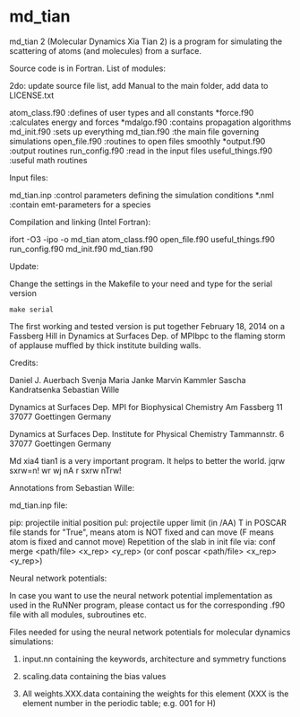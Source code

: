 md_tian
=======

md_tian 2 (Molecular Dynamics Xia Tian 2) is a program for simulating 
the scattering of atoms (and molecules) from a surface. 



Source code is in Fortran.
List of modules:

2do: update source file list, add Manual to the main folder, add data to LICENSE.txt 

atom_class.f90		:defines of user types and all constants
*force.f90		:calculates energy and forces
*mdalgo.f90		:contains propagation algorithms
md_init.f90		:sets up everything
md_tian.f90		:the main file governing simulations
open_file.f90		:routines to open files smoothly
*output.f90		:output routines
run_config.f90	        :read in the input files
useful_things.f90	:useful math routines

Input files:

md_tian.inp	:control parameters defining the simulation conditions
*.nml		:contain emt-parameters for a species

Compilation and linking (Intel Fortran):

ifort -O3 -ipo -o md_tian atom_class.f90 open_file.f90 useful_things.f90 run_config.f90 md_init.f90 md_tian.f90

Update:

Change the settings in the Makefile to your need and type for the serial version

	make serial


The first working and tested version is put together February 18, 2014 
on a Fassberg Hill in Dynamics at Surfaces Dep. of MPIbpc
to the flaming storm of applause muffled by thick institute building walls.

Credits:

Daniel J. Auerbach
Svenja Maria Janke
Marvin Kammler
Sascha Kandratsenka
Sebastian Wille


Dynamics at Surfaces Dep.
MPI for Biophysical Chemistry
Am Fassberg 11
37077 Goettingen
Germany

Dynamics at Surfaces Dep.
Institute for Physical Chemistry
Tammannstr. 6
37077 Goettingen
Germany

Md xia4 tian1 is a very important program. It helps to better the world.
jqrw sxrw=n! wr wj nA r sxrw nTrw!



Annotations from Sebastian Wille:

md_tian.inp file:

  pip: projectile initial position
  pul: projectile upper limit (in /AA)
  T in POSCAR file stands for "True", means atom is NOT fixed and can move (F means atom is fixed and cannot move)
  Repetition of the slab in init file via: conf merge <path/file> <x_rep> <y_rep> (or conf poscar <path/file> <x_rep> <y_rep>)

Neural network potentials:

In case you want to use the neural network potential implementation as used in the RuNNer program, please contact us for the corresponding .f90 file with all modules, subroutines etc.

Files needed for using the neural network potentials for molecular dynamics simulations:

1) input.nn containing the keywords, architecture and symmetry functions

2) scaling.data containing the bias values

3) All weights.XXX.data containing the weights for this element (XXX is the element number in the periodic table; e.g. 001 for H)
